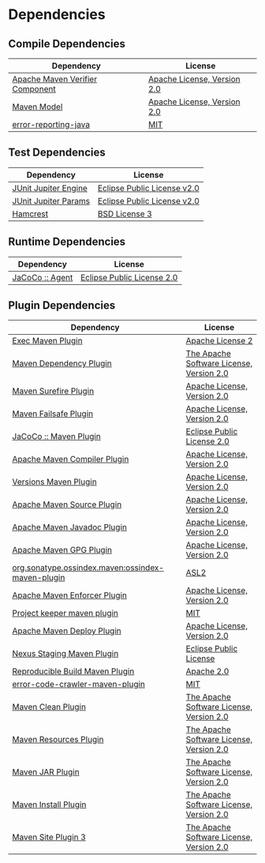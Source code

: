 <!-- @formatter:off -->
# Dependencies

## Compile Dependencies

| Dependency                           | License                          |
| ------------------------------------ | -------------------------------- |
| [Apache Maven Verifier Component][0] | [Apache License, Version 2.0][1] |
| [Maven Model][2]                     | [Apache License, Version 2.0][1] |
| [error-reporting-java][4]            | [MIT][5]                         |

## Test Dependencies

| Dependency                | License                          |
| ------------------------- | -------------------------------- |
| [JUnit Jupiter Engine][6] | [Eclipse Public License v2.0][7] |
| [JUnit Jupiter Params][6] | [Eclipse Public License v2.0][7] |
| [Hamcrest][10]            | [BSD License 3][11]              |

## Runtime Dependencies

| Dependency            | License                          |
| --------------------- | -------------------------------- |
| [JaCoCo :: Agent][12] | [Eclipse Public License 2.0][13] |

## Plugin Dependencies

| Dependency                                              | License                                        |
| ------------------------------------------------------- | ---------------------------------------------- |
| [Exec Maven Plugin][14]                                 | [Apache License 2][15]                         |
| [Maven Dependency Plugin][16]                           | [The Apache Software License, Version 2.0][15] |
| [Maven Surefire Plugin][18]                             | [Apache License, Version 2.0][1]               |
| [Maven Failsafe Plugin][20]                             | [Apache License, Version 2.0][1]               |
| [JaCoCo :: Maven Plugin][22]                            | [Eclipse Public License 2.0][13]               |
| [Apache Maven Compiler Plugin][24]                      | [Apache License, Version 2.0][1]               |
| [Versions Maven Plugin][26]                             | [Apache License, Version 2.0][1]               |
| [Apache Maven Source Plugin][28]                        | [Apache License, Version 2.0][1]               |
| [Apache Maven Javadoc Plugin][30]                       | [Apache License, Version 2.0][1]               |
| [Apache Maven GPG Plugin][32]                           | [Apache License, Version 2.0][15]              |
| [org.sonatype.ossindex.maven:ossindex-maven-plugin][34] | [ASL2][15]                                     |
| [Apache Maven Enforcer Plugin][36]                      | [Apache License, Version 2.0][1]               |
| [Project keeper maven plugin][38]                       | [MIT][5]                                       |
| [Apache Maven Deploy Plugin][40]                        | [Apache License, Version 2.0][1]               |
| [Nexus Staging Maven Plugin][42]                        | [Eclipse Public License][43]                   |
| [Reproducible Build Maven Plugin][44]                   | [Apache 2.0][15]                               |
| [error-code-crawler-maven-plugin][46]                   | [MIT][5]                                       |
| [Maven Clean Plugin][48]                                | [The Apache Software License, Version 2.0][15] |
| [Maven Resources Plugin][50]                            | [The Apache Software License, Version 2.0][15] |
| [Maven JAR Plugin][52]                                  | [The Apache Software License, Version 2.0][15] |
| [Maven Install Plugin][54]                              | [The Apache Software License, Version 2.0][15] |
| [Maven Site Plugin 3][56]                               | [The Apache Software License, Version 2.0][15] |

[2]: https://maven.apache.org/ref/3.8.6/maven-model/
[12]: https://www.eclemma.org/jacoco/index.html
[38]: https://github.com/exasol/project-keeper-maven-plugin
[4]: https://github.com/exasol/error-reporting-java
[15]: http://www.apache.org/licenses/LICENSE-2.0.txt
[18]: https://maven.apache.org/surefire/maven-surefire-plugin/
[42]: http://www.sonatype.com/public-parent/nexus-maven-plugins/nexus-staging/nexus-staging-maven-plugin/
[48]: http://maven.apache.org/plugins/maven-clean-plugin/
[0]: https://maven.apache.org/shared/maven-verifier/
[5]: https://opensource.org/licenses/MIT
[20]: https://maven.apache.org/surefire/maven-failsafe-plugin/
[14]: http://www.mojohaus.org/exec-maven-plugin
[16]: http://maven.apache.org/plugins/maven-dependency-plugin/
[26]: http://www.mojohaus.org/versions-maven-plugin/
[11]: http://opensource.org/licenses/BSD-3-Clause
[24]: https://maven.apache.org/plugins/maven-compiler-plugin/
[32]: http://maven.apache.org/plugins/maven-gpg-plugin/
[13]: https://www.eclipse.org/legal/epl-2.0/
[40]: https://maven.apache.org/plugins/maven-deploy-plugin/
[43]: http://www.eclipse.org/legal/epl-v10.html
[22]: https://www.jacoco.org/jacoco/trunk/doc/maven.html
[44]: http://zlika.github.io/reproducible-build-maven-plugin
[52]: http://maven.apache.org/plugins/maven-jar-plugin/
[1]: https://www.apache.org/licenses/LICENSE-2.0.txt
[36]: https://maven.apache.org/enforcer/maven-enforcer-plugin/
[7]: https://www.eclipse.org/legal/epl-v20.html
[54]: http://maven.apache.org/plugins/maven-install-plugin/
[6]: https://junit.org/junit5/
[34]: https://sonatype.github.io/ossindex-maven/maven-plugin/
[28]: https://maven.apache.org/plugins/maven-source-plugin/
[10]: http://hamcrest.org/JavaHamcrest/
[56]: http://maven.apache.org/plugins/maven-site-plugin/
[50]: http://maven.apache.org/plugins/maven-resources-plugin/
[30]: https://maven.apache.org/plugins/maven-javadoc-plugin/
[46]: https://github.com/exasol/error-code-crawler-maven-plugin
